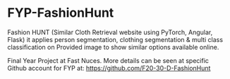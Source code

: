 # FYP-FashionHunt
Fashion HUNT (Similar Cloth Retrieval website using PyTorch, Angular, Flask) it applies person segmentation, clothing segmentation & multi class classification on Provided image to show similar options available online.

Final Year Project at Fast Nuces. More details can be seen at specific Github account for FYP at: https://github.com/F20-30-D-FashionHunt
